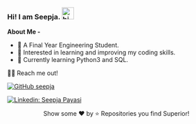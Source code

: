 
### Hi! I am Seepja. <img src="https://user-images.githubusercontent.com/1303154/88677602-1635ba80-d120-11ea-84d8-d263ba5fc3c0.gif" width="28px" alt="hi">


**About Me -**
- 🔭 A Final Year Engineering Student.
- 👀 Interested in learning and improving my coding skills.
- 🌱 Currently learning Python3 and SQL.

🤝🏻 Reach me out!

[![GitHub seepja](https://img.shields.io/github/followers/seepja?label=follow&style=social)](https://github.com/seepja)


[![Linkedin: Seepja Payasi](https://img.shields.io/badge/-seepjapayasi-blue?style=flat-square&logo=Linkedin&logoColor=white&link=https://www.linkedin.com/in/seepja-payasi/)](https://www.linkedin.com/in/seepja-payasi/)

<p align="center">Show some ❤️ by ⭐ Repositories you find Superior!</p>
<!---
seepja/seepja is a ✨ special ✨ repository because its `README.md` (this file) appears on your GitHub profile.
You can click the Preview link to take a look at your changes.
--->
